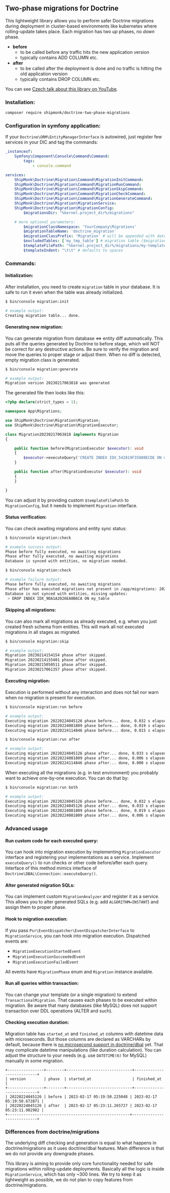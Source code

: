 ## Two-phase migrations for Doctrine
This lightweight library allows you to perform safer Doctrine migrations during deployment in cluster-based environments like kubernetes where rolling-update takes place.
Each migration has two *up* phases, no *down* phase.

- **before**
  - to be called before any traffic hits the new application version
  - typically contains ADD COLUMN etc.
- **after**
  - to be called after the deployment is done and no traffic is hitting the old application version
  - typically contains DROP COLUMN etc.

You can see [Czech talk about this library on YouTube](https://youtu.be/7OVO8itXUt0?t=3380).

### Installation:

```sh
composer require shipmonk/doctrine-two-phase-migrations
```

### Configuration in symfony application:

If your `Doctrine\ORM\EntityManagerInterface` is autowired, just register few services in your DIC and tag the commands:
```yml
_instanceof:
    Symfony\Component\Console\Command\Command:
        tags:
            - console.command

services:
    ShipMonk\Doctrine\Migration\Command\MigrationInitCommand:
    ShipMonk\Doctrine\Migration\Command\MigrationRunCommand:
    ShipMonk\Doctrine\Migration\Command\MigrationSkipCommand:
    ShipMonk\Doctrine\Migration\Command\MigrationCheckCommand:
    ShipMonk\Doctrine\Migration\Command\MigrationGenerateCommand:
    ShipMonk\Doctrine\Migration\MigrationService:
    ShipMonk\Doctrine\Migration\MigrationConfig:
        $migrationsDir: "%kernel.project_dir%/migrations"

    # more optional parameters:
        $migrationClassNamespace: 'YourCompany\Migrations'
        $migrationTableName: 'doctrine_migration'
        $migrationClassPrefix: 'Migration' # will be appended with date('YmDHis') by default
        $excludedTables: ['my_tmp_table'] # migration table ($migrationTableName) is always added to excluded tables automatically
        $templateFilePath: "%kernel.project_dir%/migrations/my-template.txt" # customizable according to your coding style
        $templateIndent: "\t\t" # defaults to spaces
```

### Commands:

#### Initialization:

After installation, you need to create `migration` table in your database. It is safe to run it even when the table was already initialized.

```bash
$ bin/console migration:init

# example output:
Creating migration table... done.
```

#### Generating new migration:

You can generate migration from database <=> entity diff automatically.
This puts all the queries generated by Doctrine to before stage, which will NOT be correct for any destructive actions.
Be sure to verify the migration and move the queries to proper stage or adjust them.
When no diff is detected, empty migration class is generated.

```bash
$ bin/console migration:generate

# example output:
Migration version 20230217063818 was generated
```

The generated file then looks like this:
```php
<?php declare(strict_types = 1);

namespace App\Migrations;

use ShipMonk\Doctrine\Migration\Migration;
use ShipMonk\Doctrine\Migration\MigrationExecutor;

class Migration20230217063818 implements Migration
{

    public function before(MigrationExecutor $executor): void
    {
        $executor->executeQuery('CREATE INDEX IDX_542819F35080ECDE ON my_table (my_column)');
    }

    public function after(MigrationExecutor $executor): void
    {
    }

}
```

You can adjust it by providing custom `$templateFilePath` to `MigrationConfig`, but it needs to implement `Migration` interface.

#### Status verification:

You can check awaiting migrations and entity sync status:

```bash
$ bin/console migration:check

# example success output:
Phase before fully executed, no awaiting migrations
Phase after fully executed, no awaiting migrations
Database is synced with entities, no migration needed.
```

```bash
$ bin/console migration:check

# example failure output:
Phase before fully executed, no awaiting migrations
Phase after has executed migrations not present in /app/migrations: 20220208123456
Database is not synced with entities, missing updates:
 > DROP INDEX IDX_9DA1A2026EA0B6CA ON my_table
```

#### Skipping all migrations:

You can also mark all migrations as already executed, e.g. when you just created fresh schema from entities.
This will mark all not executed migrations in all stages as migrated.

```bash
$ bin/console migration:skip

# example output:
Migration 20230214154154 phase after skipped.
Migration 20230214155401 phase after skipped.
Migration 20230215050511 phase after skipped.
Migration 20230217061357 phase after skipped.
```

#### Executing migration:

Execution is performed without any interaction and does not fail nor warn when no migration is present for execution.

```bash
$ bin/console migration:run before

# example output:
Executing migration 20220224045126 phase before... done, 0.032 s elapsed.
Executing migration 20220224081809 phase before... done, 0.019 s elapsed.
Executing migration 20220224114846 phase before... done, 0.015 s elapsed.

$ bin/console migration:run after

# example output:
Executing migration 20220224045126 phase after... done, 0.033 s elapsed.
Executing migration 20220224081809 phase after... done, 0.006 s elapsed.
Executing migration 20220224114846 phase after... done, 0.000 s elapsed.
```

When executing all the migrations (e.g. in test environment) you probably want to achieve one-by-one execution. You can do that by:

```bash
$ bin/console migration:run both

# example output:
Executing migration 20220224045126 phase before... done, 0.032 s elapsed.
Executing migration 20220224045126 phase after... done, 0.033 s elapsed.
Executing migration 20220224081809 phase before... done, 0.019 s elapsed.
Executing migration 20220224081809 phase after... done, 0.006 s elapsed.
```

### Advanced usage

#### Run custom code for each executed query:

You can hook into migration execution by implementing `MigrationExecutor` interface and registering your implementations as a service.
Implement `executeQuery()` to run checks or other code before/after each query.
Interface of this method mimics interface of `Doctrine\DBAL\Connection::executeQuery()`.

#### Alter generated migration SQLs:

You can implement custom `MigrationAnalyzer` and register it as a service.
This allows you to alter generated SQLs (e.g. add `ALGORITHM=INSTANT`) and assign them to proper phase.

#### Hook to migration execution:

If you pass `Psr\EventDispatcher\EventDispatcherInterface` to `MigrationService`, you can hook into migration execution.
Dispatched events are:
- `MigrationExecutionStartedEvent`
- `MigrationExecutionSucceededEvent`
- `MigrationExecutionFailedEvent`

All events have `MigrationPhase` enum and `Migration` instance available.

#### Run all queries within transaction:

You can change your template (or a single migration) to extend `TransactionalMigration`.
That causes each phases to be executed within migration.
Be aware that many databases (like MySQL) does not support transaction over DDL operations (ALTER and such).

#### Checking execution duration:

Migration table has `started_at` and `finished_at` columns with datetime data with microseconds.
But those columns are declared as VARCHARs by default, because there is [no microsecond support in doctrine/dbal](https://github.com/doctrine/dbal/issues/2873) yet.
That may complicate datetime manipulations (like duration calculation).
You can adjust the structure to your needs (e.g. use `DATETIME(6)` for MySQL) manually in some migration.

```
+----------------+--------+-----------------------------+---------------------------+
| version        | phase  | started_at                  | finished_at               |
+----------------+--------+-----------------------------+---------------------------+
| 20220224045126 | before | 2023-02-17 05:19:50.225048 | 2023-02-17 05:19:50.672871 |
| 20220224045126 | after  | 2023-02-17 05:23:11.265727 | 2023-02-17 05:23:11.982982 |
+------------------------------------------------------+----------------------------+
```

### Differences from doctrine/migrations

The underlying diff checking and generation is equal to what happens in doctrine/migrations as it uses doctrine/dbal features.
Main difference is that we do not provide any downgrade phases.

This library is aiming to provide only core functionality needed for safe migrations within rolling-update deployments.
Basically all the logic is inside `MigrationService`, which has only ~300 lines.
We try to keep it as lightweight as possible, we do not plan to copy features from doctrine/migrations.
